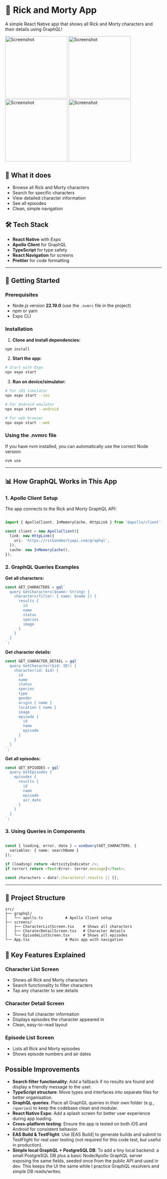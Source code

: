 # 📱 Rick and Morty App

A simple React Native app that shows all Rick and Morty characters and their details using GraphQL!
<p float="left"> 
<img src="./assets/screenshots/screenshot-2.png" alt="Screenshot" width="200"/>
<img src="./assets/screenshots/screenshot-3.png" alt="Screenshot" width="200"/>
<img src="./assets/screenshots/screenshot-1.png" alt="Screenshot" width="200"/>
<img src="./assets/screenshots/screenshot-4.png" alt="Screenshot" width="200"/>
</p>

## 🚀 What it does
- Browse all Rick and Morty characters
- Search for specific characters
- View detailed character information
- See all episodes
- Clean, simple navigation

## 🛠️ Tech Stack
- **React Native** with Expo
- **Apollo Client** for GraphQL
- **TypeScript** for type safety
- **React Navigation** for screens
- **Prettier** for code formatting


---

## 🚀 Getting Started

### Prerequisites
- Node.js version **22.19.0** (use the `.nvmrc` file in the project)
- npm or yarn
- Expo CLI

### Installation

1. **Clone and install dependencies:**
```bash
npm install
```

2. **Start the app:**
```bash
# Start with Expo
npx expo start

```

3. **Run on device/simulator:**
```bash
# For iOS simulator
npx expo start --ios

# For Android emulator  
npx expo start --android

# For web browser
npx expo start --web
```

### Using the .nvmrc file
If you have nvm installed, you can automatically use the correct Node version:
```bash
nvm use
```

---

## 📊 How GraphQL Works in This App

### 1. Apollo Client Setup
The app connects to the Rick and Morty GraphQL API:

```ts

import { ApolloClient, InMemoryCache, HttpLink } from '@apollo/client';

const client = new ApolloClient({
  link: new HttpLink({
    uri: 'https://rickandmortyapi.com/graphql',
  }),
  cache: new InMemoryCache(),
});
```

### 2. GraphQL Queries Examples

**Get all characters:**
```ts
const GET_CHARACTERS = gql`
  query GetCharacters($name: String) {
    characters(filter: { name: $name }) {
      results {
        id
        name
        status
        species
        image
      }
    }
  }
`;
```

**Get character details:**
```ts
const GET_CHARACTER_DETAIL = gql`
  query GetCharacter($id: ID!) {
    character(id: $id) {
      id
      name
      status
      species
      type
      gender
      origin { name }
      location { name }
      image
      episode {
        id
        name
        episode
      }
    }
  }
`;
```

**Get all episodes:**
```ts
const GET_EPISODES = gql`
  query GetEpisodes {
    episodes {
      results {
        id
        name
        episode
        air_date
      }
    }
  }
`;
```

### 3. Using Queries in Components
```ts

const { loading, error, data } = useQuery(GET_CHARACTERS, {
  variables: { name: searchName }
});

if (loading) return <ActivityIndicator />;
if (error) return <Text>Error: {error.message}</Text>;

const characters = data?.characters?.results || [];
```

---

## 📁 Project Structure
```
src/
├── graphql/
│   └── apollo.ts          # Apollo Client setup
├── screens/
│   ├── CharacterListScreen.tsx    # Shows all characters
│   ├── CharaterDetailScreen.tsx   # Character details
│   └── EpisodeListScreen.tsx      # Shows all episodes
└── App.tsx                # Main app with navigation
```

## 🎯 Key Features Explained

### Character List Screen
- Shows all Rick and Morty characters
- Search functionality to filter characters
- Tap any character to see details

### Character Detail Screen  
- Shows full character information
- Displays episodes the character appeared in
- Clean, easy-to-read layout

### Episode List Screen
- Lists all Rick and Morty episodes
- Shows episode numbers and air dates

## Possible Improvements

- **Search filter functionality**: Add a fallback if no results are found and display a friendly message to the user.
- **TypeScript structure**: Move types and interfaces into separate files for better organisation.
- **GraphQL queries**: Place all GraphQL queries in their own folder (e.g., `/queries`) to keep the codebase clean and modular.
- **React Native Expo**: Add a splash screen for better user experience during app loading.
- **Cross-platform testing**: Ensure the app is tested on both iOS and Android for consistent behavior.
- **EAS Build & TestFlight**: Use [EAS Build] to generate builds and submit to TestFlight for real user testing (not required for this code test, but useful in production).
- **Simple local GraphQL + PostgreSQL DB**: To add a tiny local backend: a small PostgreSQL DB plus a basic Node/Apollo GraphQL server exposing the same fields, seeded once from the public API and used in dev. This keeps the UI the same while I practice GraphQL resolvers and simple DB reads/writes.


